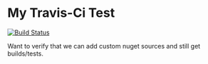 My Travis-Ci Test
===================

[![Build Status](https://travis-ci.org/joelmusheno/CiTest.svg?branch=master)](https://travis-ci.org/joelmusheno/CiTest)

Want to verify that we can add custom nuget sources and still get builds/tests.
